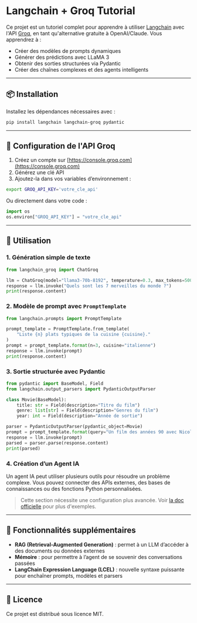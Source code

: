     
# Langchain + Groq Tutorial

Ce projet est un tutoriel complet pour apprendre à utiliser [Langchain](https://www.langchain.com/) avec l'API [Groq](https://console.groq.com/), en tant qu'alternative gratuite à OpenAI/Claude. Vous apprendrez à :

- Créer des modèles de prompts dynamiques
- Générer des prédictions avec LLaMA 3
- Obtenir des sorties structurées via Pydantic
- Créer des chaînes complexes et des agents intelligents

---

## 📦 Installation

Installez les dépendances nécessaires avec :

```bash
pip install langchain langchain-groq pydantic
```

---

## 🔑 Configuration de l'API Groq

1. Créez un compte sur [https://console.groq.com](https://console.groq.com)
2. Générez une clé API
3. Ajoutez-la dans vos variables d’environnement :

```bash
export GROQ_API_KEY='votre_cle_api'
```

Ou directement dans votre code :

```python
import os
os.environ["GROQ_API_KEY"] = "votre_cle_api"
```

---

## 🤖 Utilisation

### 1. Génération simple de texte

```python
from langchain_groq import ChatGroq

llm = ChatGroq(model="llama3-70b-8192", temperature=0.3, max_tokens=500)
response = llm.invoke("Quels sont les 7 merveilles du monde ?")
print(response.content)
```

### 2. Modèle de prompt avec `PromptTemplate`

```python
from langchain.prompts import PromptTemplate

prompt_template = PromptTemplate.from_template(
    "Liste {n} plats typiques de la cuisine {cuisine}."
)
prompt = prompt_template.format(n=3, cuisine="italienne")
response = llm.invoke(prompt)
print(response.content)
```

### 3. Sortie structurée avec Pydantic

```python
from pydantic import BaseModel, Field
from langchain.output_parsers import PydanticOutputParser

class Movie(BaseModel):
    title: str = Field(description="Titre du film")
    genre: list[str] = Field(description="Genres du film")
    year: int = Field(description="Année de sortie")

parser = PydanticOutputParser(pydantic_object=Movie)
prompt = prompt_template.format(query="Un film des années 90 avec Nicolas Cage.")
response = llm.invoke(prompt)
parsed = parser.parse(response.content)
print(parsed)
```

### 4. Création d’un Agent IA

Un agent IA peut utiliser plusieurs outils pour résoudre un problème complexe. Vous pouvez connecter des APIs externes, des bases de connaissances ou des fonctions Python personnalisées.

> Cette section nécessite une configuration plus avancée. Voir [la doc officielle](https://python.langchain.com/docs/modules/agents/) pour plus d'exemples.

---

## 🧠 Fonctionnalités supplémentaires

- **RAG (Retrieval-Augmented Generation)** : permet à un LLM d’accéder à des documents ou données externes
- **Mémoire** : pour permettre à l’agent de se souvenir des conversations passées
- **LangChain Expression Language (LCEL)** : nouvelle syntaxe puissante pour enchaîner prompts, modèles et parsers

---

## 📄 Licence

Ce projet est distribué sous licence MIT.

    
